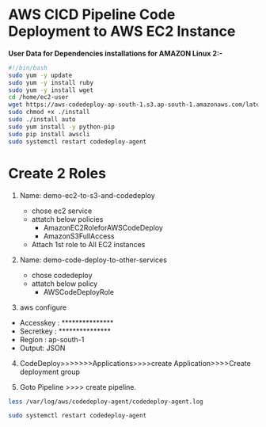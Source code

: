 # AWS CICD Pipeline Code Deployment to AWS EC2 Instance


<b>User Data for Dependencies installations for AMAZON Linux 2:-</b>
```bash
#!/bin/bash
sudo yum -y update
sudo yum -y install ruby
sudo yum -y install wget
cd /home/ec2-user
wget https://aws-codedeploy-ap-south-1.s3.ap-south-1.amazonaws.com/latest/install
sudo chmod +x ./install
sudo ./install auto
sudo yum install -y python-pip
sudo pip install awscli
sudo systemctl restart codedeploy-agent
```

# Create 2 Roles

1. Name: demo-ec2-to-s3-and-codedeploy
   - chose ec2 service
   - attatch below policies
      - AmazonEC2RoleforAWSCodeDeploy
      - AmazonS3FullAccess
   - Attach 1st role to All EC2 instances


2. Name: demo-code-deploy-to-other-services
   - chose codedeploy
   - attatch below policy
      - AWSCodeDeployRole

3. aws configure
  - Accesskey : ***************
  - Secretkey : ***************
  - Region : ap-south-1
  - Output: JSON

4. CodeDeploy>>>>>>>Applications>>>>create Application>>>>Create deployment group

5. Goto Pipeline >>>> create pipeline.
```bash
less /var/log/aws/codedeploy-agent/codedeploy-agent.log
```
```bash
sudo systemctl restart codedeploy-agent
```
